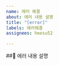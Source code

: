 ```yaml
---
name: 에러 해결
about: 에러 내용 설명
title: "[error]"
labels: 에러해결
assignees: heesu52

---
```


##📌 에러 내용 설명

